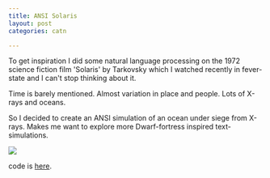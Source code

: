 ```yaml
---
title: ANSI Solaris
layout: post
categories: catn

---
```



To get inspiration I did some natural language processing on the 1972 science fiction film 'Solaris' by Tarkovsky which I watched recently in fever-state and I can't stop thinking about it.

Time is barely mentioned. Almost variation in place and people. Lots of X-rays and oceans.

So I decided to create an ANSI simulation of an ocean under siege from X-rays.  Makes me want to explore more Dwarf-fortress inspired text-simulations.

![](https://i.imgur.com/tIOIZY5.png)

code is [here](https://editor.p5js.org/sam_hains/sketches/SJcCyEw2m).

